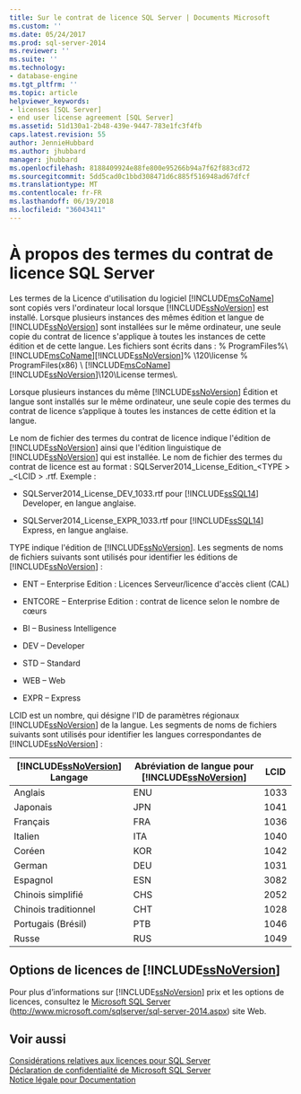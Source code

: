 ```yaml
---
title: Sur le contrat de licence SQL Server | Documents Microsoft
ms.custom: ''
ms.date: 05/24/2017
ms.prod: sql-server-2014
ms.reviewer: ''
ms.suite: ''
ms.technology:
- database-engine
ms.tgt_pltfrm: ''
ms.topic: article
helpviewer_keywords:
- licenses [SQL Server]
- end user license agreement [SQL Server]
ms.assetid: 51d130a1-2b48-439e-9447-783e1fc3f4fb
caps.latest.revision: 55
author: JennieHubbard
ms.author: jhubbard
manager: jhubbard
ms.openlocfilehash: 8188409924e88fe800e95266b94a7f62f883cd72
ms.sourcegitcommit: 5dd5cad0c1bbd308471d6c885f516948ad67dfcf
ms.translationtype: MT
ms.contentlocale: fr-FR
ms.lasthandoff: 06/19/2018
ms.locfileid: "36043411"
---
```

# <a name="about-the-sql-server-license-terms"></a>À propos des termes du contrat de licence SQL Server
  Les termes de la Licence d'utilisation du logiciel [!INCLUDE[msCoName](../includes/msconame-md.md)] sont copiés vers l'ordinateur local lorsque [!INCLUDE[ssNoVersion](../includes/ssnoversion-md.md)] est installé. Lorsque plusieurs instances des mêmes édition et langue de [!INCLUDE[ssNoVersion](../includes/ssnoversion-md.md)] sont installées sur le même ordinateur, une seule copie du contrat de licence s'applique à toutes les instances de cette édition et de cette langue. Les fichiers sont écrits dans : % ProgramFiles%\\[!INCLUDE[msCoName](../includes/msconame-md.md)][!INCLUDE[ssNoVersion](../includes/ssnoversion-md.md)]% \120\license % ProgramFiles(x86) \ [!INCLUDE[msCoName](../includes/msconame-md.md)] [!INCLUDE[ssNoVersion](../includes/ssnoversion-md.md)]\120\License termes\\.  
  
 Lorsque plusieurs instances du même [!INCLUDE[ssNoVersion](../includes/ssnoversion-md.md)] Édition et langue sont installés sur le même ordinateur, une seule copie des termes du contrat de licence s’applique à toutes les instances de cette édition et la langue.  
  
 Le nom de fichier des termes du contrat de licence indique l'édition de [!INCLUDE[ssNoVersion](../includes/ssnoversion-md.md)] ainsi que l'édition linguistique de [!INCLUDE[ssNoVersion](../includes/ssnoversion-md.md)] qui est installée. Le nom de fichier des termes du contrat de licence est au format : SQLServer2014_License_Edition_\<TYPE > _\<LCID > .rtf. Exemple :  
  
-   SQLServer2014_License_DEV_1033.rtf pour [!INCLUDE[ssSQL14](../includes/sssql14-md.md)] Developer, en langue anglaise.  
  
-   SQLServer2014_License_EXPR_1033.rtf pour [!INCLUDE[ssSQL14](../includes/sssql14-md.md)] Express, en langue anglaise.  
  
 TYPE indique l'édition de [!INCLUDE[ssNoVersion](../includes/ssnoversion-md.md)]. Les segments de noms de fichiers suivants sont utilisés pour identifier les éditions de [!INCLUDE[ssNoVersion](../includes/ssnoversion-md.md)] :  
  
-   ENT – Enterprise Edition : Licences Serveur/licence d'accès client (CAL)  
  
-   ENTCORE – Enterprise Edition : contrat de licence selon le nombre de cœurs  
  
-   BI – Business Intelligence  
  
-   DEV – Developer  
  
-   STD – Standard  
  
-   WEB – Web  
  
-   EXPR – Express  
  
 LCID est un nombre, qui désigne l'ID de paramètres régionaux [!INCLUDE[ssNoVersion](../includes/ssnoversion-md.md)] de la langue.  Les segments de noms de fichiers suivants sont utilisés pour identifier les langues correspondantes de [!INCLUDE[ssNoVersion](../includes/ssnoversion-md.md)] :  
  
|[!INCLUDE[ssNoVersion](../includes/ssnoversion-md.md)] Langage|Abréviation de langue pour [!INCLUDE[ssNoVersion](../includes/ssnoversion-md.md)]|LCID|  
|----------------------------------------|---------------------------------------------------------|----------|  
|Anglais|ENU|1033|  
|Japonais|JPN|1041|  
|Français|FRA|1036|  
|Italien|ITA|1040|  
|Coréen|KOR|1042|  
|German|DEU|1031|  
|Espagnol|ESN|3082|  
|Chinois simplifié|CHS|2052|  
|Chinois traditionnel|CHT|1028|  
|Portugais (Brésil)|PTB|1046|  
|Russe|RUS|1049|  
  
## <a name="includessnoversionincludesssnoversion-mdmd-licensing-options"></a>Options de licences de [!INCLUDE[ssNoVersion](../includes/ssnoversion-md.md)]  
 Pour plus d’informations sur [!INCLUDE[ssNoVersion](../includes/ssnoversion-md.md)] prix et les options de licences, consultez le [Microsoft SQL Server](http://www.microsoft.com/sqlserver/sql-server-2014.aspx) (http://www.microsoft.com/sqlserver/sql-server-2014.aspx) site Web.  
  
## <a name="see-also"></a>Voir aussi  
 [Considérations relatives aux licences pour SQL Server](../../2014/sql-server/install/licensing-considerations-for-sql-server.md)   
 [Déclaration de confidentialité de Microsoft SQL Server](../../2014/getting-started/microsoft-sql-server-privacy-statement.md)   
 [Notice légale pour Documentation](../../2014/getting-started/legal-notice-for-documentation.md)  
  
  